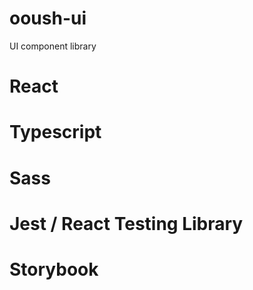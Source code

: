 # ooush-ui

UI component library
#
# React
# Typescript
# Sass
# Jest / React Testing Library
# Storybook
